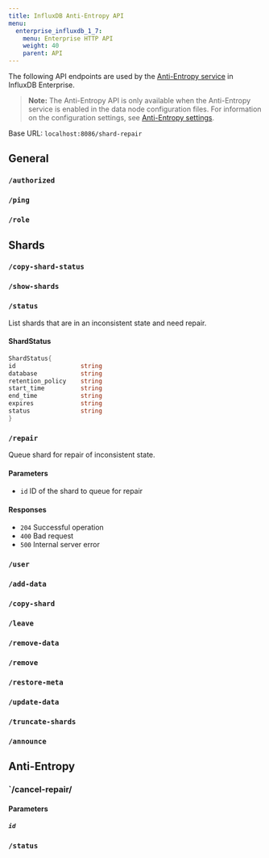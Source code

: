 ```yaml
---
title: InfluxDB Anti-Entropy API
menu:
  enterprise_influxdb_1_7:
    menu: Enterprise HTTP API
    weight: 40
    parent: API
---
```


The following API endpoints are used by the [Anti-Entropy service](/enterprise_influxdb/v1.7/administration/anti-entropy) in InfluxDB Enterprise.

>**Note:** The Anti-Entropy API is only available when the Anti-Entropy service is enabled 
> in the data node configuration files. For information on the configuration settings, see 
> [Anti-Entropy settings](/enterprise_influxdb/v1.7/administration/config-data-nodes#anti-entropy-settings).

Base URL: `localhost:8086/shard-repair`

## General

### `/authorized`

### `/ping`

### `/role`


## Shards



### `/copy-shard-status`

### `/show-shards`

### `/status`

List shards that are in an inconsistent state and need repair.

#### ShardStatus

```Go
ShardStatus{
id                  string
database            string
retention_policy    string
start_time          string
end_time            string
expires             string
status              string
}
```

### `/repair`

Queue shard for repair of inconsistent state.

#### Parameters

* `id` ID of the shard to queue for repair

#### Responses

* `204` Successful operation
* `400` Bad request
* `500` Internal server error

### `/user`


### `/add-data`

### `/copy-shard`

### `/leave`

### `/remove-data`

### `/remove`

### `/restore-meta`

### `/update-data`

### `/truncate-shards`

### `/announce`

## Anti-Entropy

### `/cancel-repair/

#### Parameters

##### `id`


### `/status`


